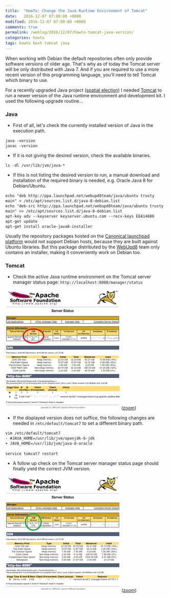 ```yaml
---
title:  "HowTo: Change the Java Runtime Environment of Tomcat"
date:   2016-12-07 07:00:00 +0000
modified: 2016-12-07 07:00:00 +0000 
comments: true
permalink: /weblog/2016/12/07/howto-tomcat-java-version/
categories: howto
tags: howto bash tomcat java
---
```


When working with Debian the default repositories often only provide software versions of older age. That's why as of today the Tomcat server will be only distributed with Java 7. And if you are required to use a more recent version of this programming language, you'll need to tell Tomcat which binary to use.

<!--more-->

For a recently upgraded Java project ([spatial election][spatial.election]) I needed [Tomcat][tomcat] to run a newer version of the Java runtime environment and development kit. I used the following upgrade routine...

### Java

 - First of all, let's check the currently installed version of Java in the execution path.

```
java -version
javac -version
```

 - If it is not giving the desired version, check the available binaries.

```
ls -dl /usr/lib/jvm/java-*
```

 - If this is not listing the desired version to run, a manual download and installation of the required binary is needed, e.g. Oracle Java 8 for Debian/Ubuntu.


```
echo "deb http://ppa.launchpad.net/webupd8team/java/ubuntu trusty main" > /etc/apt/sources.list.d/java-8-debian.list
echo "deb-src http://ppa.launchpad.net/webupd8team/java/ubuntu trusty main" >> /etc/apt/sources.list.d/java-8-debian.list
apt-key adv --keyserver keyserver.ubuntu.com --recv-keys EEA14886
apt-get update
apt-get install oracle-java8-installer
```

Usually the repository packages hosted on the [Canonical launchpad platform][launchpad] would not support Debian hosts, because they are built against Ubuntu libraries. But this package distributed by the [WebUpd8][webupd8] team only contains an installer, making it conveniently work on Debian too.


### Tomcat

 - Check the active Java runtime environment on the Tomcat server manager status page: `http://localhost:8080/manager/status`

![before][img-tom-old]
([zoom][img-tom-old-big])

 - If the displayed version does not suffice, the following changes are needed in `/etc/default/tomcat7` to set a different binary path.

```
vim /etc/default/tomcat7
- #JAVA_HOME=/usr/lib/jvm/openjdk-6-jdk
+ JAVA_HOME=/usr/lib/jvm/java-8-oracle

service tomcat7 restart
```

 - A follow up check on the Tomcat server manager status page should finally yield the correct JVM version.

![after][img-tom-new]
([zoom][img-tom-new-big])



 
[launchpad]: https://launchpad.net/
[webupd8]: http://www.webupd8.org/
[spatial.election]: https://github.com/a-d/spatial.election/
[tomcat]: https://packages.debian.org/jessie/tomcat7
[img-tom-new]: /content-images/tomcat_jvm_new_small.jpg
[img-tom-new-big]: /content-images/tomcat_jvm_new.jpg
[img-tom-old]: /content-images/tomcat_jvm_old_small.jpg
[img-tom-old-big]: /content-images/tomcat_jvm_old.jpg